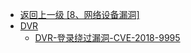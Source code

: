 - [返回上一级 [8、网络设备漏洞]](/8、网络设备漏洞)
- [DVR](/8、网络设备漏洞/DVR/)
  - [DVR-登录绕过漏洞-CVE-2018-9995](/8、网络设备漏洞/DVR/DVR-登录绕过漏洞-CVE-2018-9995.md)
